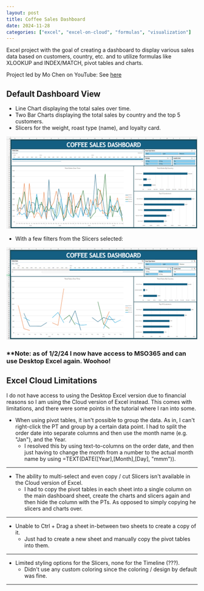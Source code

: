 ```yaml
---
layout: post
title: Coffee Sales Dashboard
date: 2024-11-28
categories: ["excel", "excel-on-cloud", "formulas", "visualization"]
---
```


Excel project with the goal of creating a dashboard to display various sales data based on customers, country, etc. and to utilize formulas like XLOOKUP and INDEX/MATCH, pivot tables and charts.   

Project led by Mo Chen on YouTube: See [here](https://www.youtube.com/watch?v=m13o5aqeCbM)

## **Default Dashboard View**
- Line Chart displaying the total sales over time.
- Two Bar Charts displaying the total sales by country and the top 5 customers.
- Slicers for the weight, roast type (name), and loyalty card.

![Coffee Sales Dashboard Default](../../img/main_dashboard.png)

- With a few filters from the Slicers selected:

![Coffee Sales Dashboard Filtered](../../img/dashboard_filtered.png)


### **Note: as of 1/2/24 I now have access to MSO365 and can use Desktop Excel again. Woohoo!
## **Excel Cloud Limitations** 
I do not have access to using the Desktop Excel version due to financial reasons so I am using the Cloud version of Excel instead. This comes with limitations, and there were some points in the tutorial where I ran into some.
- When using pivot tables, it isn't possible to group the data. As in, I can't right-click the PT and group by a certain data point. I had to split the order date into separate columns and then use the month name (e.g. "Jan"), and the Year.
  - I resolved this by using text-to-columns on the order date, and then just having to change the month from a number to the actual month name by using =TEXT(DATE([Year],[Month],[Day], "mmm")).  
---
- The ability to multi-select and even copy / cut Slicers isn't available in the Cloud version of Excel.
  - I had to copy the pivot tables in each sheet into a single column on the main dashboard sheet, create the charts and slicers again and then hide the column with the PTs. As opposed to simply copying he slicers and charts over.  
---
- Unable to Ctrl + Drag a sheet in-between two sheets to create a copy of it.
  - Just had to create a new sheet and manually copy the pivot tables into them.  
---
- Limited styling options for the Slicers, none for the Timeline (???).
  - Didn't use any custom coloring since the coloring / design by default was fine.  

---

